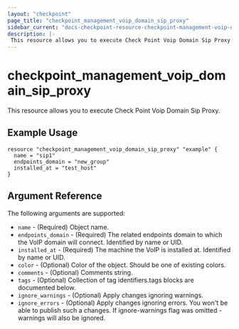 ```yaml
---
layout: "checkpoint"
page_title: "checkpoint_management_voip_domain_sip_proxy"
sidebar_current: "docs-checkpoint-resource-checkpoint-management-voip-domain-sip-proxy"
description: |-
 This resource allows you to execute Check Point Voip Domain Sip Proxy.
---
```


# checkpoint_management_voip_domain_sip_proxy

This resource allows you to execute Check Point Voip Domain Sip Proxy.

## Example Usage


```hcl
resource "checkpoint_management_voip_domain_sip_proxy" "example" {
  name = "sip1"
  endpoints_domain = "new_group"
  installed_at = "test_host"
}
```

## Argument Reference

The following arguments are supported:

* `name` - (Required) Object name. 
* `endpoints_domain` - (Required) The related endpoints domain to which the VoIP domain will connect. 
Identified by name or UID. 
* `installed_at` - (Required) The machine the VoIP is installed at. 
Identified by name or UID. 
* `color` - (Optional) Color of the object. Should be one of existing colors. 
* `comments` - (Optional) Comments string. 
* `tags` - (Optional) Collection of tag identifiers.tags blocks are documented below.
* `ignore_warnings` - (Optional) Apply changes ignoring warnings. 
* `ignore_errors` - (Optional) Apply changes ignoring errors. You won't be able to publish such a changes. If ignore-warnings flag was omitted - warnings will also be ignored. 
